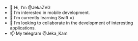 - 👋 Hi, I’m @JekaZVG
- 👀 I’m interested in mobile development.
- 🌱 I’m currently learning Swift =)
- 💞️ I’m looking to collaborate in the development of interesting applications.
- 📫 My telegram @Jeka_Kam
